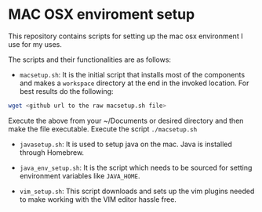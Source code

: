 # MAC OSX enviroment setup

This repository contains scripts for setting up the mac osx environment I use for my uses.

The scripts and their functionalities are as follows:

* `macsetup.sh`: It is the initial script that installs most of the components and makes a `workspace` directory at the end in the invoked location.
For best results do the following:
```bash
wget <github url to the raw macsetup.sh file>
```
Execute the above from your ~/Documents or desired directory and then make the file executable.
Execute the script `./macsetup.sh`

* `javasetup.sh`: It is used to setup java on the mac. Java is installed through Homebrew.

* `java_env_setup.sh`: It is the script which needs to be sourced for setting environment variables like `JAVA_HOME`.

* `vim_setup.sh`: This script downloads and sets up the vim plugins needed to make working with the VIM
  editor hassle free.
